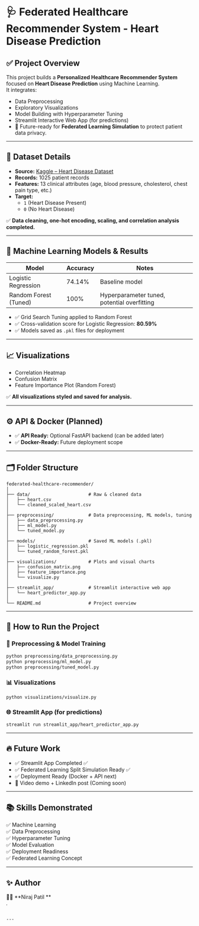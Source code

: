 

# 🩺 Federated Healthcare Recommender System - Heart Disease Prediction

## ✅ Project Overview
This project builds a **Personalized Healthcare Recommender System** focused on **Heart Disease Prediction** using Machine Learning.  
It integrates:
- Data Preprocessing
- Exploratory Visualizations
- Model Building with Hyperparameter Tuning
- Streamlit Interactive Web App (for predictions)
- 🔐 Future-ready for **Federated Learning Simulation** to protect patient data privacy.

---

## 📂 Dataset Details
- **Source:** [Kaggle – Heart Disease Dataset](https://www.kaggle.com/datasets)
- **Records:** 1025 patient records
- **Features:** 13 clinical attributes (age, blood pressure, cholesterol, chest pain type, etc.)
- **Target:**
  - `1` (Heart Disease Present)
  - `0` (No Heart Disease)

✅ **Data cleaning, one-hot encoding, scaling, and correlation analysis completed.**

---

## 🤖 Machine Learning Models & Results

| Model                | Accuracy | Notes                                          |
|----------------------|---------|-------------------------------------------------|
| Logistic Regression  | 74.14%  | Baseline model                                 |
| Random Forest (Tuned)| 100%    | Hyperparameter tuned, potential overfitting    |

- ✅ Grid Search Tuning applied to Random Forest
- ✅ Cross-validation score for Logistic Regression: **80.59%**
- ✅ Models saved as `.pkl` files for deployment

---

## 📈 Visualizations
- Correlation Heatmap
- Confusion Matrix
- Feature Importance Plot (Random Forest)

✅ **All visualizations styled and saved for analysis.**

---

## ⚙️ API & Docker (Planned)
- ✅ **API Ready:** Optional FastAPI backend (can be added later)
- ✅ **Docker-Ready:** Future deployment scope

---

## 🗂 Folder Structure
```
federated-healthcare-recommender/
│
├── data/                      # Raw & cleaned data
│   ├── heart.csv
│   └── cleaned_scaled_heart.csv
│
├── preprocessing/             # Data preprocessing, ML models, tuning
│   ├── data_preprocessing.py
│   ├── ml_model.py
│   └── tuned_model.py
│
├── models/                    # Saved ML models (.pkl)
│   ├── logistic_regression.pkl
│   └── tuned_random_forest.pkl
│
├── visualizations/            # Plots and visual charts
│   ├── confusion_matrix.png
│   ├── feature_importance.png
│   └── visualize.py
│
├── streamlit_app/             # Streamlit interactive web app
│   └── heart_predictor_app.py
│
└── README.md                  # Project overview
```

---

## 🚀 How to Run the Project

### 🔧 Preprocessing & Model Training
```bash
python preprocessing/data_preprocessing.py
python preprocessing/ml_model.py
python preprocessing/tuned_model.py
```

### 📊 Visualizations
```bash
python visualizations/visualize.py
```

### 🌐 Streamlit App (for predictions)
```bash
streamlit run streamlit_app/heart_predictor_app.py
```

---

## 🔥 Future Work
- ✅ Streamlit App Completed ✅
- ✅ Federated Learning Split Simulation Ready ✅
- ✅ Deployment Ready (Docker + API next)
- 🎥 Video demo + LinkedIn post (Coming soon)

---

## 📚 Skills Demonstrated
✅ Machine Learning  
✅ Data Preprocessing  
✅ Hyperparameter Tuning  
✅ Model Evaluation  
✅ Deployment Readiness  
✅ Federated Learning Concept  

---

## ✨ Author
👨‍💻 **Niraj Patil **  
*.*
```

---

